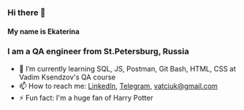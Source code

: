 ### Hi there 👋 
#### My name is Ekaterina
### I am a QA engineer from St.Petersburg, Russia

- 🌱 I’m currently learning SQL, JS, Postman, Git Bash, HTML, CSS at Vadim Ksendzov's QA course
- 📫 How to reach me: [LinkedIn](https://www.linkedin.com/in/ekaterina-nesterovaa/), [Telegram](https://t.me/nesterova_katya), vatciuk@gmail.com
- ⚡️ Fun fact: I'm a huge fan of Harry Potter
